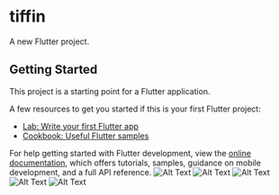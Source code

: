 # tiffin

A new Flutter project.

## Getting Started

This project is a starting point for a Flutter application.

A few resources to get you started if this is your first Flutter project:

- [Lab: Write your first Flutter app](https://docs.flutter.dev/get-started/codelab)
- [Cookbook: Useful Flutter samples](https://docs.flutter.dev/cookbook)

For help getting started with Flutter development, view the
[online documentation](https://docs.flutter.dev/), which offers tutorials,
samples, guidance on mobile development, and a full API reference.
![Alt Text](assets/image/image1.png)
![Alt Text](assets/image/image2.png)
![Alt Text](assets/image/image3.png)
![Alt Text](assets/image/image4.png)
![Alt Text](assets/image/image5.png)
